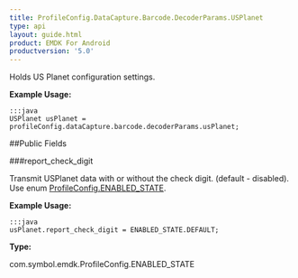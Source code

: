 ```yaml
---
title: ProfileConfig.DataCapture.Barcode.DecoderParams.USPlanet
type: api
layout: guide.html
product: EMDK For Android
productversion: '5.0'
---
```



Holds US Planet configuration settings. 
 
 

**Example Usage:**
	
	:::java	
	USPlanet usPlanet = profileConfig.dataCapture.barcode.decoderParams.usPlanet;


##Public Fields

###report_check_digit

Transmit USPlanet data with or without the check digit. (default - disabled). 
 Use enum [ ProfileConfig.ENABLED_STATE](../ProfileConfig-ENABLED_STATE).
 
 

**Example Usage:**
	
	:::java	
	usPlanet.report_check_digit = ENABLED_STATE.DEFAULT;


**Type:**

com.symbol.emdk.ProfileConfig.ENABLED_STATE





